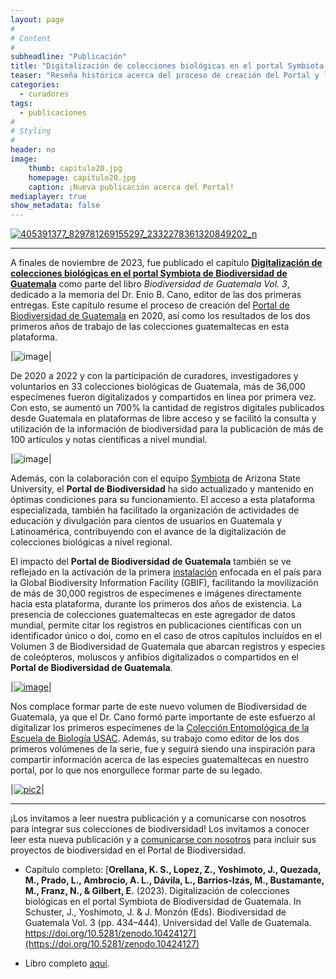 ```yaml
---
layout: page
#
# Content
#
subheadline: "Publicación"
title: "Digitalización de colecciones biológicas en el portal Symbiota de Biodiversidad de Guatemala"
teaser: "Reseña histórica acerca del proceso de creación del Portal y los resultados iniciales de digitalización."
categories:
  - curadores
tags:
  - publicaciones
#
# Styling
#
header: no
image:
    thumb: capitulo20.jpg
    homepage: capitulo20.jpg
    caption: ¡Nueva publicación acerca del Portal!
mediaplayer: true
show_metadata: false
---
```


[![405391377_829781269155297_2332278361320849202_n](https://github.com/biodiversidadgt/docs/assets/69399374/e4f8dc17-3e3e-43db-8b3c-6d7e2b58fbe4)](https://zenodo.org/records/10424127)

---

A finales de noviembre de 2023, fue publicado el capítulo [**Digitalización de colecciones biológicas en el portal Symbiota de Biodiversidad de Guatemala**](https://doi.org/10.5281/zenodo.10424127) como parte del libro _Biodiversidad de Guatemala Vol. 3_, dedicado a la memoria del Dr. Enio B. Cano, editor de las dos primeras entregas. Este capítulo resume el proceso de creación del [Portal de Biodiversidad de Guatemala](https://biodiversidad.gt) en 2020, así como los resultados de los dos primeros años de trabajo de las colecciones guatemaltecas en esta plataforma.  

|![image](https://github.com/biodiversidadgt/docs/assets/69399374/1220d08d-ec34-4c35-a954-524110a123e2)|

De 2020 a 2022 y con la participación de curadores, investigadores y voluntarios en 33 colecciones biológicas de Guatemala, más de 36,000 especímenes fueron digitalizados y compartidos en línea por primera vez. Con esto, se aumentó un 700% la cantidad de registros digitales publicados desde Guatemala en plataformas de libre acceso y se facilitó la consulta y utilización de la información de biodiversidad para la publicación de más de 100 artículos y notas científicas a nivel mundial. 

|![image](https://github.com/biodiversidadgt/docs/assets/69399374/cba9dcf5-bbdd-4d1e-b847-4087f7de4a46)|

Además, con la colaboración con el equipo [Symbiota](https://symbiota.org) de Arizona State University, el **Portal de Biodiversidad** ha sido actualizado y mantenido en óptimas condiciones para su funcionamiento. El acceso a esta plataforma especializada, también ha facilitado la organización de actividades de educación y divulgación para cientos de usuarios en Guatemala y Latinoamérica, contribuyendo con el avance de la digitalización de colecciones biológicas a nivel regional. 

El impacto del **Portal de Biodiversidad de Guatemala** también se ve reflejado en la activación de la primera [instalación](https://www.gbif.org/installation/81a4adb0-0d86-420e-8b5e-7583985d1b6f) enfocada en el país para la Global Biodiversity Information Facility (GBIF), facilitando la movilización de más de 30,000 registros de especímenes e imágenes directamente hacia esta plataforma, durante los primeros dos años de existencia. La presencia de colecciones guatemaltecas en este agregador de datos mundial, permite citar los registros en publicaciones científicas con un identificador único o doi, como en el caso de otros capítulos incluídos en el Volumen 3 de Biodiversidad de Guatemala que abarcan registros y especies de coleópteros, moluscos y anfibios digitalizados o compartidos en el **Portal de Biodiversidad de Guatemala**.

|[![image](https://github.com/biodiversidadgt/docs/assets/69399374/cbb4da06-b3c0-4c18-98d0-ee93255de6b2)](https://www.gbif.org/installation/81a4adb0-0d86-420e-8b5e-7583985d1b6f)|

Nos complace formar parte de este nuevo volumen de Biodiversidad de Guatemala, ya que el Dr. Cano formó parte importante de este esfuerzo al digitalizar los primeros especímenes de la [Colección Entomológica de la Escuela de Biología USAC](https://tinyurl.com/usacento). Además, su trabajo como editor de los dos primeros volúmenes de la serie, fue y seguirá siendo una inspiración para compartir información acerca de las especies guatemaltecas en nuestro portal, por lo que nos enorgullece formar parte de su legado.

|[![pic2](https://github.com/biodiversidadgt/docs/assets/69399374/484f1fe0-1191-470d-a69a-3119274b5779)](https://biodiversidad.gt/portal/collections/individual/index.php?occid=112708)|

---

¡Los invitamos a leer nuestra publicación y a comunicarse con nosotros para integrar sus colecciones de biodiversidad!
Los invitamos a conocer leer esta nueva publicación y a [comunicarse con nosotros](https://biodiversidadgt.github.io/docs/contactos/) para incluir sus proyectos de biodiversidad en el Portal de Biodiversidad. 

- Capítulo completo: [**Orellana, K. S., Lopez, Z., Yoshimoto, J., Quezada, M., Prado, L., Ambrocio, A. L., Dávila, L., Barrios-Izás, M., Bustamante, M., Franz, N., & Gilbert, E.** (2023). Digitalización de colecciones biológicas en el portal Symbiota de Biodiversidad de Guatemala. In Schuster, J., Yoshimoto, J. & J. Monzón (Eds). Biodiversidad de Guatemala Vol. 3 (pp. 434–444). Universidad del Valle de Guatemala. https://doi.org/10.5281/zenodo.10424127](https://doi.org/10.5281/zenodo.10424127)

- Libro completo [aquí](https://zenodo.org/records/10238198).
